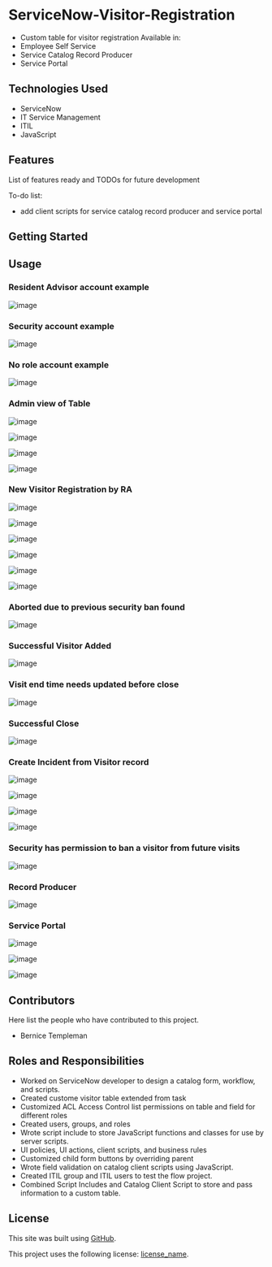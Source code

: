 # ServiceNow-Visitor-Registration

- Custom table for visitor registration
Available in:
- Employee Self Service
- Service Catalog Record Producer
- Service Portal

## Technologies Used
- ServiceNow
- IT Service Management
- ITIL
- JavaScript

## Features

List of features ready and TODOs for future development

To-do list:
- add client scripts for service catalog record producer and service portal

## Getting Started

## Usage

### Resident Advisor account example
![image](https://user-images.githubusercontent.com/12488769/147842304-593576ab-7964-440b-97bd-bd2af51e24e7.png)

### Security account example
![image](https://user-images.githubusercontent.com/12488769/147842319-7961b27b-64d0-4abb-8810-22d035db8b5a.png)

### No role account example
![image](https://user-images.githubusercontent.com/12488769/147842331-e8fb7262-8258-40f3-ab51-20788b89a370.png)

### Admin view of Table
![image](https://user-images.githubusercontent.com/12488769/147842376-fdcb8331-e47f-4a46-9d40-0e9424aa575b.png)

![image](https://user-images.githubusercontent.com/12488769/147842405-6cc15e6d-e96a-4215-9d1d-a87b88b5cb3c.png)

![image](https://user-images.githubusercontent.com/12488769/147842420-54015856-6196-4284-aa8f-f2b3b2c21318.png)

![image](https://user-images.githubusercontent.com/12488769/147842434-97923a75-e663-425d-b68a-7d47d63b080f.png)

### New Visitor Registration by RA
![image](https://user-images.githubusercontent.com/12488769/147842498-76699680-555b-474b-828a-6013dca86026.png)

![image](https://user-images.githubusercontent.com/12488769/147842509-44c0652d-6f81-45fc-bf01-65416f5ec3d5.png)

![image](https://user-images.githubusercontent.com/12488769/147842531-d37d8c89-5327-462e-8824-3a98a95864bb.png)

![image](https://user-images.githubusercontent.com/12488769/147842544-4d9e9f57-fa97-4ee6-a29d-a524e3e4affc.png)

![image](https://user-images.githubusercontent.com/12488769/147842553-ffa199e1-b503-4610-9ed4-21e109786013.png)

![image](https://user-images.githubusercontent.com/12488769/147842561-82500ce8-4243-421c-8e2f-dceecd7da9ca.png)

### Aborted due to previous security ban found
![image](https://user-images.githubusercontent.com/12488769/147842642-3c08b303-1a67-424c-98ef-dbb2fa4d6d32.png)

### Successful Visitor Added
![image](https://user-images.githubusercontent.com/12488769/147842699-f212415e-4306-4947-86e4-66d1b903d978.png)

### Visit end time needs updated before close
![image](https://user-images.githubusercontent.com/12488769/147842728-5866a790-f22e-44f7-add2-e9194daf8b14.png)

### Successful Close
![image](https://user-images.githubusercontent.com/12488769/147842746-963ea632-d089-4f0f-a5c9-0569c55ec59f.png)

### Create Incident from Visitor record
![image](https://user-images.githubusercontent.com/12488769/147842797-384a4986-2c0c-422e-aebf-7c38fea6e4a2.png)

![image](https://user-images.githubusercontent.com/12488769/147842810-d460b532-3718-4c7f-8c60-ffdfb77c5a83.png)

![image](https://user-images.githubusercontent.com/12488769/147842826-f75f7ae0-6285-4929-b552-13961358a572.png)

![image](https://user-images.githubusercontent.com/12488769/147842845-92471595-efaa-47cd-a631-f85230f76351.png)

### Security has permission to ban a visitor from future visits
![image](https://user-images.githubusercontent.com/12488769/147842869-e8d7445f-adae-4f9c-9fee-605f5df76be6.png)

### Record Producer
![image](https://user-images.githubusercontent.com/12488769/147842887-d98638fe-f4d0-4df4-ba3a-edd7a1069f21.png)

### Service Portal
![image](https://user-images.githubusercontent.com/12488769/147842908-ff7c82b3-ed01-4ccc-a3a7-6c9c716daa47.png)

![image](https://user-images.githubusercontent.com/12488769/147842941-8a5923f8-04f8-4e10-9bb2-23796dcb66fa.png)

![image](https://user-images.githubusercontent.com/12488769/147842926-bc33ec13-eabb-405d-8a6e-ff94fa1ca0fc.png)


## Contributors
Here list the people who have contributed to this project. 
- Bernice Templeman

## Roles and Responsibilities
- Worked on ServiceNow developer to design a catalog form, workflow, and scripts.
- Created custome visitor table extended from task
- Customized ACL Access Control list permissions on table and field for different roles
- Created users, groups, and roles
- Wrote script include to store JavaScript functions and classes for use by server scripts.
- UI policies, UI actions, client scripts, and business rules
- Customized child form buttons by overriding parent
- Wrote field validation on catalog client scripts using JavaScript.
- Created ITIL group and ITIL users to test the flow project.
- Combined Script Includes and Catalog Client Script to store and pass information to a custom table.

## License
This site was built using [GitHub](https://docs.github.com/en/github/writing-on-github/getting-started-with-writing-and-formatting-on-github/basic-writing-and-formatting-syntax#links).

This project uses the following license: [license_name](https://github.com/bernicetempleman/PROJECT-NAME).
